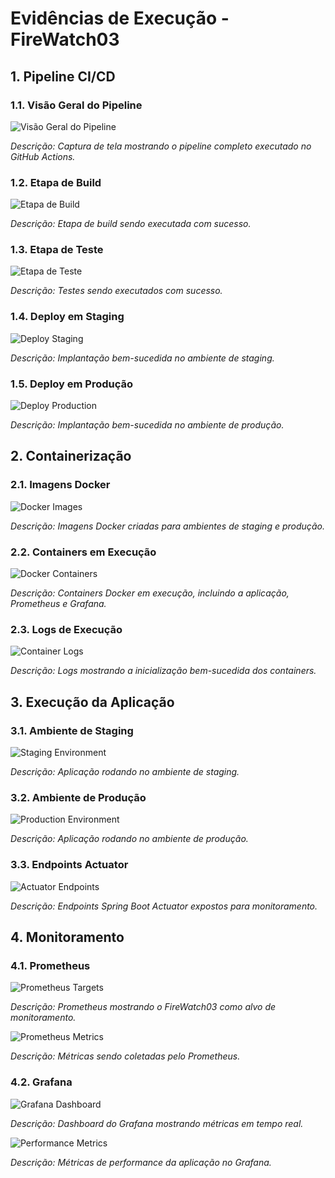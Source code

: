 # Evidências de Execução - FireWatch03

## 1. Pipeline CI/CD

### 1.1. Visão Geral do Pipeline

![Visão Geral do Pipeline](../images/pipeline/overview.png)

*Descrição: Captura de tela mostrando o pipeline completo executado no GitHub Actions.*

### 1.2. Etapa de Build

![Etapa de Build](../images/pipeline/build.png)

*Descrição: Etapa de build sendo executada com sucesso.*

### 1.3. Etapa de Teste

![Etapa de Teste](../images/pipeline/test.png)

*Descrição: Testes sendo executados com sucesso.*

### 1.4. Deploy em Staging

![Deploy Staging](../images/pipeline/deploy-staging.png)

*Descrição: Implantação bem-sucedida no ambiente de staging.*

### 1.5. Deploy em Produção

![Deploy Production](../images/pipeline/deploy-production.png)

*Descrição: Implantação bem-sucedida no ambiente de produção.*

## 2. Containerização

### 2.1. Imagens Docker

![Docker Images](../images/containers/docker-images.png)

*Descrição: Imagens Docker criadas para ambientes de staging e produção.*

### 2.2. Containers em Execução

![Docker Containers](../images/containers/docker-ps.png)

*Descrição: Containers Docker em execução, incluindo a aplicação, Prometheus e Grafana.*

### 2.3. Logs de Execução

![Container Logs](../images/containers/container-logs.png)

*Descrição: Logs mostrando a inicialização bem-sucedida dos containers.*

## 3. Execução da Aplicação

### 3.1. Ambiente de Staging

![Staging Environment](../images/application/staging-app.png)

*Descrição: Aplicação rodando no ambiente de staging.*

### 3.2. Ambiente de Produção

![Production Environment](../images/application/production-app.png)

*Descrição: Aplicação rodando no ambiente de produção.*

### 3.3. Endpoints Actuator

![Actuator Endpoints](../images/application/actuator.png)

*Descrição: Endpoints Spring Boot Actuator expostos para monitoramento.*

## 4. Monitoramento

### 4.1. Prometheus

![Prometheus Targets](../images/monitoring/prometheus-targets.png)

*Descrição: Prometheus mostrando o FireWatch03 como alvo de monitoramento.*

![Prometheus Metrics](../images/monitoring/prometheus-metrics.png)

*Descrição: Métricas sendo coletadas pelo Prometheus.*

### 4.2. Grafana

![Grafana Dashboard](../images/monitoring/grafana-dashboard.png)

*Descrição: Dashboard do Grafana mostrando métricas em tempo real.*

![Performance Metrics](../images/monitoring/grafana-performance.png)

*Descrição: Métricas de performance da aplicação no Grafana.*
